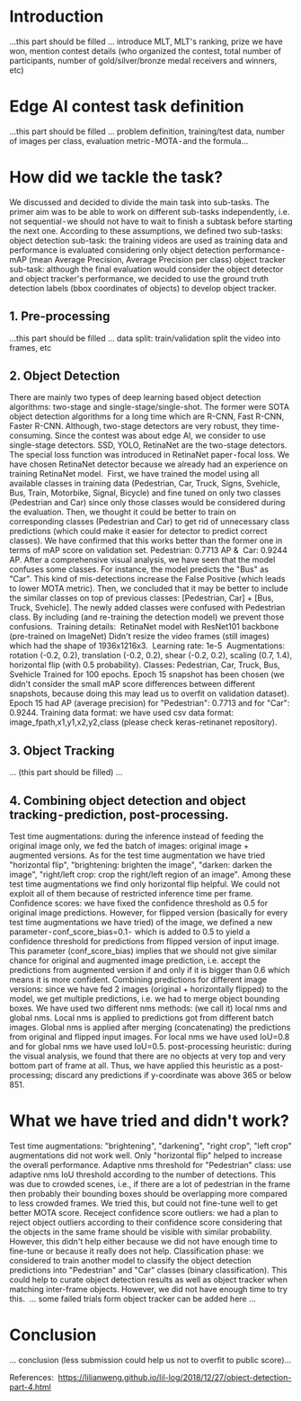 # Introduction 
…this part should be filled … introduce MLT, MLT's ranking, prize we have won, mention contest details (who organized the contest, total number of participants, number of gold/silver/bronze medal receivers and winners, etc)


# Edge AI contest task definition
…this part should be filled … problem definition, training/test data, number of images per class, evaluation metric - MOTA - and the formula…




# How did we tackle the task?
We discussed and decided to divide the main task into sub-tasks. The primer aim was to be able to work on different sub-tasks independently, i.e. not sequential - we should not have to wait to finish a subtask before starting the next one. According to these assumptions, we defined two sub-tasks:
object detection sub-task: the training videos are used as training data and performance is evaluated considering only object detection performance - mAP (mean Average Precision, Average Precision per class)
object tracker sub-task: although the final evaluation would consider the object detector and object tracker's performance, we decided to use the ground truth detection labels (bbox coordinates of objects) to develop object tracker.



## 1. Pre-processing 
…this part should be filled …
data split: train/validation
split the video into frames, etc

## 2. Object Detection
There are mainly two types of deep learning based object detection algorithms: two-stage and single-stage/single-shot. The former were SOTA object detection algorithms for a long time which are R-CNN, Fast R-CNN, Faster R-CNN. Although, two-stage detectors are very robust, they time-consuming. Since the contest was about edge AI, we consider to use single-stage detectors. SSD, YOLO, RetinaNet are the two-stage detectors. The special loss function was introduced in RetinaNet paper - focal loss. We have chosen RetinaNet detector because we already had an experience on training RetinaNet model. 
First, we have trained the model using all available classes in training data (Pedestrian, Car, Truck, Signs, Svehicle, Bus, Train, Motorbike, Signal, Bicycle) and fine tuned on only two classes (Pedestrian and Car) since only those classes would be considered during the evaluation. Then, we thought it could be better to train on corresponding classes (Pedestrian and Car) to get rid of unnecessary class predictions (which could make it easier for detector to predict correct classes). We have confirmed that this works better than the former one in terms of mAP score on validation set. Pedestrian: 0.7713 AP & 
Car: 0.9244 AP.
After a comprehensive visual analysis, we have seen that the model confuses some classes. For instance, the model predicts the "Bus" as "Car". This kind of mis-detections increase the False Positive (which leads to lower MOTA metric).  Then, we concluded that it may be better to include the similar classes on top of previous classes: [Pedestrian, Car] + [Bus, Truck, Svehicle]. The newly added classes were confused with Pedestrian class. By including (and re-training the detection model) we prevent those confusions. 
Training details: 
RetinaNet model with ResNet101 backbone (pre-trained on ImageNet)
Didn't resize the video frames (still images) which had the shape of 1936x1216x3. 
Learning rate: 1e-5 
Augmentations: rotation (-0.2, 0.2), translation (-0.2, 0.2), shear (-0.2, 0.2), scaling (0.7, 1.4), horizontal flip (with 0.5 probability).
Classes:    Pedestrian, Car, Truck, Bus, Svehicle
Trained for 100 epochs. Epoch 15 snapshot has been chosen (we didn't consider the small mAP score differences between different snapshots, because doing this may lead us to overfit on validation dataset). Epoch 15 had AP (average precision) for "Pedestrian": 0.7713 and for "Car": 0.9244.
Training data format: we have used csv data format: image_fpath,x1,y1,x2,y2,class (please check keras-retinanet repository).




## 3. Object Tracking
… (this part should be filled) …




## 4. Combining object detection and object tracking - prediction, post-processing.
Test time augmentations: during the inference instead of feeding the original image only, we fed the batch of images: original image + augmented versions. As for the test time augmentation we have tried "horizontal flip", "brightening: brighten the image", "darken: darken the image", "right/left crop: crop the right/left region of an image". Among these test time augmentations we find only horizontal flip helpful. We could not exploit all of them because of restricted inference time per frame.
Confidence scores: we have fixed the confidence threshold as 0.5 for original image predictions. However, for flipped version (basically for every test time augmentations we have tried) of the image, we defined a new parameter - conf_score_bias=0.1 -  which is added to 0.5 to yield a confidence threshold for predictions from flipped version of input image. This parameter (conf_score_bias) implies that we should not give similar chance for original and augmented image prediction, i.e. accept the predictions from augmented version if and only if it is bigger than 0.6 which means it is more confident.
Combining predictions for different image versions: since we have fed 2 images (original + horizontally flipped) to the model, we get multiple predictions, i.e. we had to merge object bounding boxes. We have used two different nms methods: (we call it) local nms and global nms. Local nms is applied to predictions got from different batch images. Global nms is applied after merging (concatenating) the predictions from original and flipped input images. For local nms we have used IoU=0.8 and for global nms we have used IoU=0.5.
post-processing heuristic: during the visual analysis, we found that there are no objects at very top and very bottom part of frame at all. Thus, we have applied this heuristic as a post-processing; discard any predictions if y-coordinate was above 365 or below 851.



# What we have tried and didn't work?
Test time augmentations:  "brightening", "darkening", "right crop", "left crop" augmentations did not work well. Only "horizontal flip" helped to increase the overall performance.
Adaptive nms threshold for "Pedestrian" class: use adaptive nms IoU threshold according to the number of detections. This was due to crowded scenes, i.e., if there are a lot of pedestrian in the frame then probably their bounding boxes should be overlapping more compared to less crowded frames. We tried this, but could not fine-tune well to get better MOTA score.
Receject confidence score outliers: we had a plan to reject object outliers according to their confidence score considering that the objects in the same frame should be visible with similar probability. However, this didn't help either because we did not have enough time to fine-tune or because it really does not help.
Classification phase: we considered to train another model to classify the object detection predictions into "Pedestrian" and "Car" classes (binary classification). This could help to curate object detection results as well as object tracker when matching inter-frame objects. However, we did not have enough time to try this. 
… some failed trials form object tracker can be added here …



# Conclusion
… conclusion (less submission could help us not to overfit to public score)…






References: 
https://lilianweng.github.io/lil-log/2018/12/27/object-detection-part-4.html
